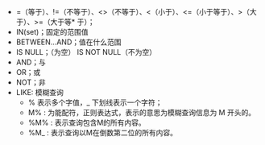 * =（等于）、!=（不等于）、<>（不等于）、<（小于）、<=（小于等于）、>（大于）、>=（大于等* 于）；
* IN(set)；固定的范围值
* BETWEEN…AND；值在什么范围
* IS NULL；（为空） IS NOT NULL（不为空）
* AND；与
* OR；或
* NOT；非
* LIKE: 模糊查询
  + % 表示多个字值，_ 下划线表示一个字符；
  + M% : 为能配符，正则表达式，表示的意思为模糊查询信息为 M 开头的。
  + %M% : 表示查询包含M的所有内容。
  + %M_ : 表示查询以M在倒数第二位的所有内容。